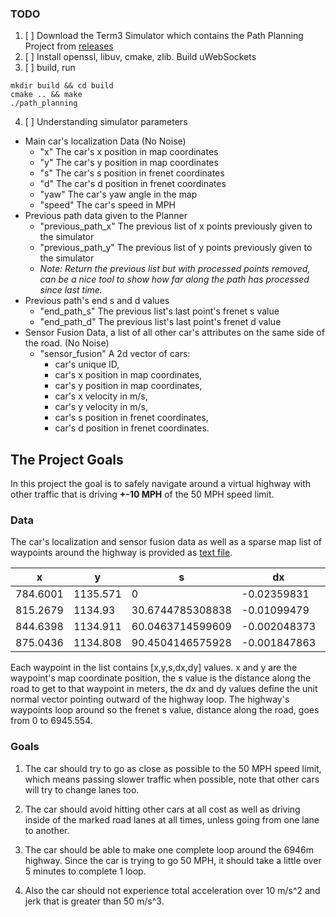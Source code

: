 
 ### TODO
 1. [ ] Download the Term3 Simulator which contains the Path Planning Project from [releases](https://github.com/udacity/self-driving-car-sim/releases/download/T3_v1.2/term3_sim_mac.zip)
 2. [ ] Install openssl, libuv, cmake, zlib. Build uWebSockets
 3. [ ] build, run
  ```
  mkdir build && cd build
  cmake .. && make
  ./path_planning
  ```
 4. [ ] Understanding simulator parameters
 - Main car's localization Data (No Noise)
   - "x" The car's x position in map coordinates
   - "y" The car's y position in map coordinates
   - "s" The car's s position in frenet coordinates
   - "d" The car's d position in frenet coordinates
   - "yaw" The car's yaw angle in the map
   - "speed" The car's speed in MPH
 - Previous path data given to the Planner
   - "previous_path_x" The previous list of x points previously given to the simulator
   - "previous_path_y" The previous list of y points previously given to the simulator
   - *Note: Return the previous list but with processed points removed, can be a nice tool to show how far along the path has processed since last time.*
 - Previous path's end s and d values
   - "end_path_s" The previous list's last point's frenet s value
   - "end_path_d" The previous list's last point's frenet d value  
 - Sensor Fusion Data, a list of all other car's attributes on the same side of the road. (No Noise)
   - "sensor_fusion" A 2d vector of cars:  
     - car's unique ID,
     - car's x position in map coordinates, 
     - car's y position in map coordinates, 
     - car's x velocity in m/s, 
     - car's y velocity in m/s, 
     - car's s position in frenet coordinates, 
     - car's d position in frenet coordinates.

## The Project Goals
In this project the goal is to safely navigate around a virtual highway with other traffic that is 
driving **+-10 MPH** of the 50 MPH speed limit. 

### Data
The car's localization and sensor fusion data as well as a sparse map list of waypoints around the highway 
is provided as [text file](data/highway_map.csv).

| x | y |s | dx | dy |
| --- | --- | --- | --- | --- |
| 784.6001 | 1135.571 | 0 | -0.02359831 | -0.9997216
| 815.2679 | 1134.93 | 30.6744785308838 | -0.01099479 | -0.9999396 | 
| 844.6398 | 1134.911 | 60.0463714599609 | -0.002048373 | -0.9999979 | 
| 875.0436 | 1134.808 | 90.4504146575928 | -0.001847863 | -0.9999983 | 

Each waypoint in the list contains  [x,y,s,dx,dy] values. x and y are the waypoint's map coordinate position, 
the s value is the distance along the road to get to that waypoint in meters, the dx and dy values define the unit 
normal vector pointing outward of the highway loop. The highway's waypoints loop around so the frenet s value, distance along the road, goes from 0 to 6945.554.

### Goals
 1. The car should try to go as close as possible to the 50 MPH speed limit, which means passing slower traffic 
when possible, note that other cars will try to change lanes too. 


2. The car should avoid hitting other cars at all cost as well as driving inside of the marked road lanes at all times, 
 unless going from one lane to another. 
3. The car should be able to make one complete loop around the 6946m highway. Since the car is trying to go 50 MPH, 
 it should take a little over 5 minutes to complete 1 loop. 
4. Also the car should not experience total acceleration over 10 m/s^2 and jerk that is greater than 50 m/s^3.

